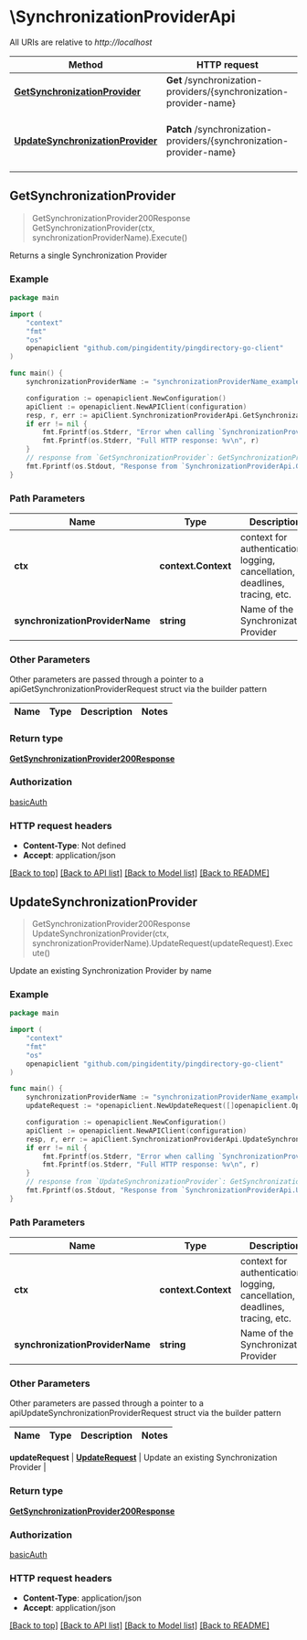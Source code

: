 # \SynchronizationProviderApi

All URIs are relative to *http://localhost*

Method | HTTP request | Description
------------- | ------------- | -------------
[**GetSynchronizationProvider**](SynchronizationProviderApi.md#GetSynchronizationProvider) | **Get** /synchronization-providers/{synchronization-provider-name} | Returns a single Synchronization Provider
[**UpdateSynchronizationProvider**](SynchronizationProviderApi.md#UpdateSynchronizationProvider) | **Patch** /synchronization-providers/{synchronization-provider-name} | Update an existing Synchronization Provider by name



## GetSynchronizationProvider

> GetSynchronizationProvider200Response GetSynchronizationProvider(ctx, synchronizationProviderName).Execute()

Returns a single Synchronization Provider

### Example

```go
package main

import (
    "context"
    "fmt"
    "os"
    openapiclient "github.com/pingidentity/pingdirectory-go-client"
)

func main() {
    synchronizationProviderName := "synchronizationProviderName_example" // string | Name of the Synchronization Provider

    configuration := openapiclient.NewConfiguration()
    apiClient := openapiclient.NewAPIClient(configuration)
    resp, r, err := apiClient.SynchronizationProviderApi.GetSynchronizationProvider(context.Background(), synchronizationProviderName).Execute()
    if err != nil {
        fmt.Fprintf(os.Stderr, "Error when calling `SynchronizationProviderApi.GetSynchronizationProvider``: %v\n", err)
        fmt.Fprintf(os.Stderr, "Full HTTP response: %v\n", r)
    }
    // response from `GetSynchronizationProvider`: GetSynchronizationProvider200Response
    fmt.Fprintf(os.Stdout, "Response from `SynchronizationProviderApi.GetSynchronizationProvider`: %v\n", resp)
}
```

### Path Parameters


Name | Type | Description  | Notes
------------- | ------------- | ------------- | -------------
**ctx** | **context.Context** | context for authentication, logging, cancellation, deadlines, tracing, etc.
**synchronizationProviderName** | **string** | Name of the Synchronization Provider | 

### Other Parameters

Other parameters are passed through a pointer to a apiGetSynchronizationProviderRequest struct via the builder pattern


Name | Type | Description  | Notes
------------- | ------------- | ------------- | -------------


### Return type

[**GetSynchronizationProvider200Response**](GetSynchronizationProvider200Response.md)

### Authorization

[basicAuth](../README.md#basicAuth)

### HTTP request headers

- **Content-Type**: Not defined
- **Accept**: application/json

[[Back to top]](#) [[Back to API list]](../README.md#documentation-for-api-endpoints)
[[Back to Model list]](../README.md#documentation-for-models)
[[Back to README]](../README.md)


## UpdateSynchronizationProvider

> GetSynchronizationProvider200Response UpdateSynchronizationProvider(ctx, synchronizationProviderName).UpdateRequest(updateRequest).Execute()

Update an existing Synchronization Provider by name

### Example

```go
package main

import (
    "context"
    "fmt"
    "os"
    openapiclient "github.com/pingidentity/pingdirectory-go-client"
)

func main() {
    synchronizationProviderName := "synchronizationProviderName_example" // string | Name of the Synchronization Provider
    updateRequest := *openapiclient.NewUpdateRequest([]openapiclient.Operation{*openapiclient.NewOperation(openapiclient.EnumOperation("add"), "Path_example")}) // UpdateRequest | Update an existing Synchronization Provider

    configuration := openapiclient.NewConfiguration()
    apiClient := openapiclient.NewAPIClient(configuration)
    resp, r, err := apiClient.SynchronizationProviderApi.UpdateSynchronizationProvider(context.Background(), synchronizationProviderName).UpdateRequest(updateRequest).Execute()
    if err != nil {
        fmt.Fprintf(os.Stderr, "Error when calling `SynchronizationProviderApi.UpdateSynchronizationProvider``: %v\n", err)
        fmt.Fprintf(os.Stderr, "Full HTTP response: %v\n", r)
    }
    // response from `UpdateSynchronizationProvider`: GetSynchronizationProvider200Response
    fmt.Fprintf(os.Stdout, "Response from `SynchronizationProviderApi.UpdateSynchronizationProvider`: %v\n", resp)
}
```

### Path Parameters


Name | Type | Description  | Notes
------------- | ------------- | ------------- | -------------
**ctx** | **context.Context** | context for authentication, logging, cancellation, deadlines, tracing, etc.
**synchronizationProviderName** | **string** | Name of the Synchronization Provider | 

### Other Parameters

Other parameters are passed through a pointer to a apiUpdateSynchronizationProviderRequest struct via the builder pattern


Name | Type | Description  | Notes
------------- | ------------- | ------------- | -------------

 **updateRequest** | [**UpdateRequest**](UpdateRequest.md) | Update an existing Synchronization Provider | 

### Return type

[**GetSynchronizationProvider200Response**](GetSynchronizationProvider200Response.md)

### Authorization

[basicAuth](../README.md#basicAuth)

### HTTP request headers

- **Content-Type**: application/json
- **Accept**: application/json

[[Back to top]](#) [[Back to API list]](../README.md#documentation-for-api-endpoints)
[[Back to Model list]](../README.md#documentation-for-models)
[[Back to README]](../README.md)

